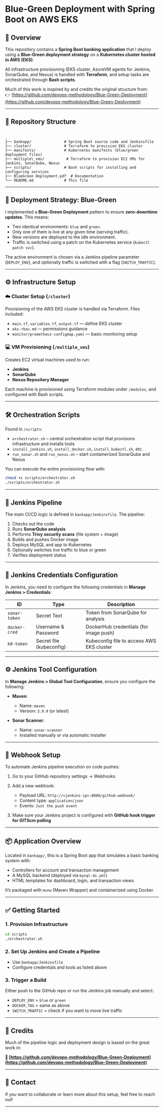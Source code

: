 # Blue-Green Deployment with Spring Boot on AWS EKS

## 📌 Overview

This repository contains a **Spring Boot banking application** that I deploy using a **Blue-Green deployment strategy** on a **Kubernetes cluster hosted in AWS (EKS)**.

All infrastructure provisioning (EKS cluster, AzureVM agents for Jenkins, SonarQube, and Nexus) is handled with **Terraform**, and setup tasks are orchestrated through **Bash scripts**.

Much of this work is inspired by and credits the original structure from:  
👉 [https://github.com/devops-methodology/Blue-Green-Deployment](https://github.com/devops-methodology/Blue-Green-Deployment)

---

## 📁 Repository Structure

```

.
├── bankapp/               # Spring Boot source code and Jenkinsfile
├── cluster/               # Terraform to provision EKS cluster
├── manifests/             # Kubernetes manifests (blue/green deployment files)
├── multiple\_vms/          # Terraform to provision EC2 VMs for Jenkins, SonarQube, Nexus
├── scripts/               # Bash scripts for installing and configuring services
├── BlueGreen Deployment.pdf  # Documentation
└── README.md              # This file

```

---

## 🚀 Deployment Strategy: Blue-Green

I implemented a **Blue-Green Deployment** pattern to ensure **zero-downtime updates**. This means:

- Two identical environments: `blue` and `green`.
- Only one of them is live at any given time (serving traffic).
- New versions are deployed to the idle environment.
- Traffic is switched using a patch on the Kubernetes service (`kubectl patch svc`).

The active environment is chosen via a Jenkins pipeline parameter (`DEPLOY_ENV`), and optionally traffic is switched with a flag (`SWITCH_TRAFFIC`).

---

## ⚙️ Infrastructure Setup

### ☁️ Cluster Setup (`/cluster`)

Provisioning of the AWS EKS cluster is handled via Terraform. Files included:

- `main.tf`, `variables.tf`, `output.tf` — define EKS cluster
- `eks-rbac.md` — permissions guidance
- `monitor/prometheus-configmap.yaml` — basic monitoring setup

### 💻 VM Provisioning (`/multiple_vms`)

Creates EC2 virtual machines used to run:

- **Jenkins**
- **SonarQube**
- **Nexus Repository Manager**

Each machine is provisioned using Terraform modules under `/modules`, and configured with Bash scripts.

---

## 🛠️ Orchestration Scripts

Found in `/scripts`:

- `orchestrator.sh` – central orchestration script that provisions infrastructure and installs tools
- `install_jenkins.sh`, `install_docker.sh`, `install_kubectl.sh`, etc.
- `run_sonar.sh` and `run_nexus.sh` – start containerized SonarQube and Nexus

You can execute the entire provisioning flow with:

```bash
chmod +x scripts/orchestrator.sh
./scripts/orchestrator.sh
```

---

## 🧪 Jenkins Pipeline

The main CI/CD logic is defined in `bankapp/Jenkinsfile`. The pipeline:

1. Checks out the code
2. Runs **SonarQube analysis**
3. Performs **Trivy security scans** (file system + image)
4. Builds and pushes Docker image
5. Deploys MySQL and app to Kubernetes
6. Optionally switches live traffic to blue or green
7. Verifies deployment status

---

## 🔐 Jenkins Credentials Configuration

In Jenkins, you need to configure the following credentials in **Manage Jenkins > Credentials**:

| ID            | Type                     | Description                               |
| ------------- | ------------------------ | ----------------------------------------- |
| `sonar-token` | Secret Text              | Token from SonarQube for analysis         |
| `docker-cred` | Username & Password      | DockerHub credentials (for image push)    |
| `k8-token`    | Secret file (kubeconfig) | Kubeconfig file to access AWS EKS cluster |

---

## ⚙️ Jenkins Tool Configuration

In **Manage Jenkins > Global Tool Configuration**, ensure you configure the following:

- **Maven**:

  - Name: `maven`
  - Version: `3.9.9` (or latest)

- **Sonar Scanner**:

  - Name: `sonar-scanner`
  - Installed manually or via automatic installer

---

## 🔁 Webhook Setup

To automate Jenkins pipeline execution on code pushes:

1. Go to your GitHub repository settings → Webhooks
2. Add a new webhook:

   - Payload URL: `http://<jenkins-ip>:8080/github-webhook/`
   - Content type: `application/json`
   - Events: `Just the push event`

3. Make sure your Jenkins project is configured with **GitHub hook trigger for GITScm polling**

---

## 📦 Application Overview

Located in `bankapp/`, this is a Spring Boot app that simulates a basic banking system with:

- Controllers for account and transaction management
- A MySQL backend (deployed via `mysql-ds.yml`)
- HTML templates for dashboard, login, and transaction views

It’s packaged with `mvnw` (Maven Wrapper) and containerized using Docker.

---

## ✅ Getting Started

### 1. Provision Infrastructure

```bash
cd scripts
./orchestrator.sh
```

### 2. Set Up Jenkins and Create a Pipeline

- Use `bankapp/Jenkinsfile`
- Configure credentials and tools as listed above

### 3. Trigger a Build

Either push to the GitHub repo or run the Jenkins job manually and select:

- `DEPLOY_ENV` = `blue` or `green`
- `DOCKER_TAG` = same as above
- `SWITCH_TRAFFIC` = check if you want to move live traffic

---

## 🙏 Credits

Much of the pipeline logic and deployment design is based on the great work in:

**🔗 [https://github.com/devops-methodology/Blue-Green-Deployment](https://github.com/devops-methodology/Blue-Green-Deployment)**

---

## 📎 Contact

If you want to collaborate or learn more about this setup, feel free to reach out!

---

